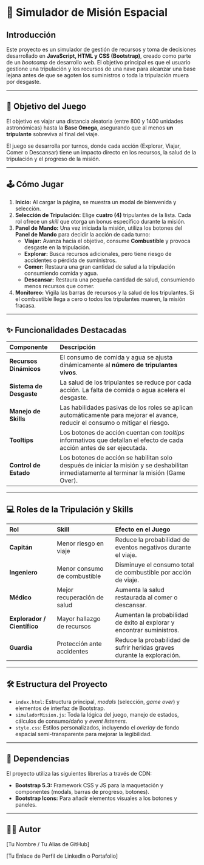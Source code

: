 # 🚀 Simulador de Misión Espacial

## Introducción

Este proyecto es un simulador de gestión de recursos y toma de decisiones desarrollado en **JavaScript, HTML y CSS (Bootstrap)**, creado como parte de un *bootcamp* de desarrollo web. El objetivo principal es que el usuario gestione una tripulación y los recursos de una nave para alcanzar una base lejana antes de que se agoten los suministros o toda la tripulación muera por desgaste.

---

## 🎯 Objetivo del Juego

El objetivo es viajar una distancia aleatoria (entre 800 y 1400 unidades astronómicas) hasta la **Base Omega**, asegurando que al menos **un tripulante** sobreviva al final del viaje.

El juego se desarrolla por turnos, donde cada acción (Explorar, Viajar, Comer o Descansar) tiene un impacto directo en los recursos, la salud de la tripulación y el progreso de la misión.

---

## 🕹️ Cómo Jugar

1.  **Inicio:** Al cargar la página, se muestra un modal de bienvenida y selección.
2.  **Selección de Tripulación:** Elige **cuatro (4)** tripulantes de la lista. Cada rol ofrece un *skill* que otorga un bonus específico durante la misión.
3.  **Panel de Mando:** Una vez iniciada la misión, utiliza los botones del **Panel de Mando** para decidir la acción de cada turno:
    * **Viajar:** Avanza hacia el objetivo, consume **Combustible** y provoca desgaste en la tripulación.
    * **Explorar:** Busca recursos adicionales, pero tiene riesgo de accidentes o pérdida de suministros.
    * **Comer:** Restaura una gran cantidad de salud a la tripulación consumiendo comida y agua.
    * **Descansar:** Restaura una pequeña cantidad de salud, consumiendo menos recursos que comer.
4.  **Monitoreo:** Vigila las barras de recursos y la salud de los tripulantes. Si el combustible llega a cero o todos los tripulantes mueren, la misión fracasa.

---

## ✨ Funcionalidades Destacadas

| Componente | Descripción |
| :--- | :--- |
| **Recursos Dinámicos** | El consumo de comida y agua se ajusta dinámicamente al **número de tripulantes vivos**. |
| **Sistema de Desgaste** | La salud de los tripulantes se reduce por cada acción. La falta de comida o agua acelera el desgaste. |
| **Manejo de Skills** | Las habilidades pasivas de los roles se aplican automáticamente para mejorar el avance, reducir el consumo o mitigar el riesgo. |
| **Tooltips** | Los botones de acción cuentan con *tooltips* informativos que detallan el efecto de cada acción antes de ser ejecutada. |
| **Control de Estado** | Los botones de acción se habilitan solo después de iniciar la misión y se deshabilitan inmediatamente al terminar la misión (Game Over). |

---

## 💻 Roles de la Tripulación y Skills

| Rol | Skill | Efecto en el Juego |
| :--- | :--- | :--- |
| **Capitán** | Menor riesgo en viaje | Reduce la probabilidad de eventos negativos durante el viaje. |
| **Ingeniero** | Menor consumo de combustible | Disminuye el consumo total de combustible por acción de viaje. |
| **Médico** | Mejor recuperación de salud | Aumenta la salud restaurada al comer o descansar. |
| **Explorador / Científico**| Mayor hallazgo de recursos | Aumentan la probabilidad de éxito al explorar y encontrar suministros. |
| **Guardia** | Protección ante accidentes | Reduce la probabilidad de sufrir heridas graves durante la exploración. |

---

## 🛠️ Estructura del Proyecto

* `index.html`: Estructura principal, *modals* (selección, *game over*) y elementos de interfaz de Bootstrap.
* `simuladorMision.js`: Toda la lógica del juego, manejo de estados, cálculos de consumo/daño y *event listeners*.
* `style.css`: Estilos personalizados, incluyendo el *overlay* de fondo espacial semi-transparente para mejorar la legibilidad.

---

## 🔗 Dependencias

El proyecto utiliza las siguientes librerías a través de CDN:

* **Bootstrap 5.3:** Framework CSS y JS para la maquetación y componentes (modals, barras de progreso, botones).
* **Bootstrap Icons:** Para añadir elementos visuales a los botones y paneles.

---

## 🧑‍💻 Autor

[Tu Nombre / Tu Alias de GitHub]

[Tu Enlace de Perfil de LinkedIn o Portafolio]
